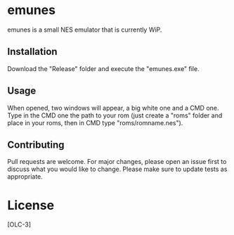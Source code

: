 # emunes
emunes is a small NES emulator that is currently WiP.

## Installation
Download the "Release" folder and execute the "emunes.exe" file.

## Usage
When opened, two windows will appear, a big white one and a CMD one. Type in the CMD one the path to your rom (just create a "roms" folder and place in your roms, then in CMD type "roms/romname.nes").

## Contributing
Pull requests are welcome. For major changes, please open an issue first to discuss what you would like to change.
Please make sure to update tests as appropriate.

# License
[OLC-3]
